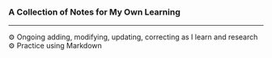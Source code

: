 ### A Collection of Notes for My Own Learning
---
:gear: Ongoing adding, modifying, updating, correcting as I learn and research
:gear: Practice using Markdown